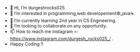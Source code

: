 - 👋 Hi, I’m durgeshrocks025.
- 👀 I’m interested in programming,web developement🕸️,java☕.
- 🌱 I’m currently learning 2nd year in CS Engineering.
- 💞️ I’m looking to collaborate on any opportunity.
- 📫 How to reach me instagram =: https://www.instagram.com/durgesh_rocks025_/ .
- Happy Coding !!
